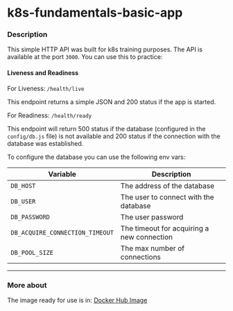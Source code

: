 # k8s-fundamentals-basic-app

### Description

This simple HTTP API was built for k8s training purposes. The API is available at the port `3000`.
You can use this to practice:

#### Liveness and Readiness

For Liveness: `/health/live`

This endpoint returns a simple JSON and 200 status if the app is started.

For Readiness: `/health/ready`

This endpoint will return 500 status if the database (configured in the `config/db.js` file) is not available 
and 200 status if the connection with the database was established.

To configure the database you can use the following env vars:

| Variable                        | Description                                |
|---------------------------------|--------------------------------------------|
| `DB_HOST`                       | The address of the database                |
| `DB_USER`                       | The user to connect with the database      |
| `DB_PASSWORD`                   | The user password                          |
| `DB_ACQUIRE_CONNECTION_TIMEOUT` | The timeout for acquiring a new connection |
 | `DB_POOL_SIZE`                  | The max number of connections              |

___

### More about

The image ready for use is in: [Docker Hub Image](https://hub.docker.com/r/diegobc/fundamentals.basic-app)